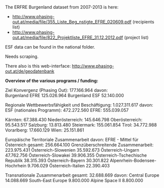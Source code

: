 The ERFRE Burgenland dataset from 2007-2013 is here:

* http://www.phasing-out.at/media/file/355_Liste_Beg_nstigte_EFRE_020609.pdf (recipients list)
* http://www.phasing-out.at/media/file/822_Projektliste_EFRE_31.12.2012.pdf (project list)

ESF data can be found in the national folder.

Needs scraping.

There also is this web-interface: http://www.phasing-out.at/de/geodatenbank


**Overview of the various programs / funding:** 

Ziel Konvergenz (Phasing Out): 177.166.964 
davon:	
Burgenland EFRE	125.026.964
Burgenland ESF	52.140.000


Regionale Wettbewerbsfähigkeit und Beschäftigung: 1.027.311.617
davon: 
ESF (nationales Programm): 472.272.560
EFRE: 555.039.057

Kärnten: 67.388.430
Niederösterreich: 145.646.798
Oberösterreich: 95.543.517
Salzburg: 13.813.480
Steiermark: 155.061.854
Tirol: 34.772.988
Vorarlberg: 17.660.129
Wien: 25.151.861


Europäische Territoriale Zusammenarbeit
davon:
EFRE - Mittel für Österreich gesamt: 256.664.100
Grenzüberschreitende Zusammenarbeit: 223.975.431
Österreich-Slowenien 35.592.673
Österreich-Ungarn 47.762.756
Österreich-Slowakei 39.906.355
Österreich-Tschechische Republik 38.315.393
Österreich-Bayern	30.301.822
Alpenrhein-Bodensee-Hochrhein	9.706.029
Österreich-Italien	22.390.403

Transnationale Zusammenarbeit gesamt: 32.688.669
davon:
Central Europe	14.088.669
South-East Europe	9.800.000
Alpine Space II	8.800.000